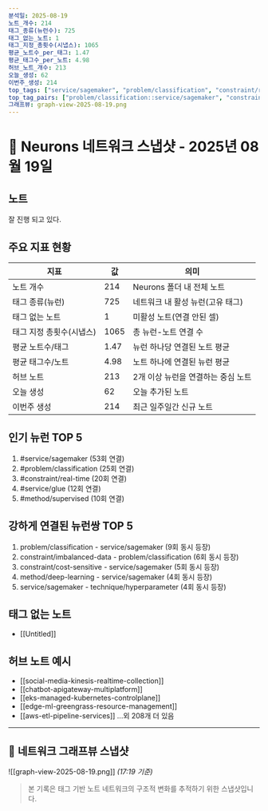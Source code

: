 ```yaml
---
분석일: 2025-08-19
노트_개수: 214
태그_종류(뉴런수): 725
태그_없는_노트: 1
태그_지정_총횟수(시냅스): 1065
평균_노트수_per_태그: 1.47
평균_태그수_per_노트: 4.98
허브_노트_개수: 213
오늘_생성: 62
이번주_생성: 214
top_tags: ["service/sagemaker", "problem/classification", "constraint/real-time", "service/glue", "method/supervised"]
top_tag_pairs: ["problem/classification::service/sagemaker", "constraint/imbalanced-data::problem/classification", "constraint/cost-sensitive::service/sagemaker", "method/deep-learning::service/sagemaker", "service/sagemaker::technique/hyperparameter"]
그래프뷰: graph-view-2025-08-19.png
---
```

# 🧠 Neurons 네트워크 스냅샷 - 2025년 08월 19일

## 노트
잘 진행 되고 있다. 

## 주요 지표 현황
| 지표 | 값 | 의미 |
|------|-----|------|
| 노트 개수 | 214 | Neurons 폴더 내 전체 노트 |
| 태그 종류(뉴런) | 725 | 네트워크 내 활성 뉴런(고유 태그) |
| 태그 없는 노트 | 1 | 미활성 노트(연결 안된 셀) |
| 태그 지정 총횟수(시냅스) | 1065 | 총 뉴런-노트 연결 수 |
| 평균 노트수/태그 | 1.47 | 뉴런 하나당 연결된 노트 평균 |
| 평균 태그수/노트 | 4.98 | 노트 하나에 연결된 뉴런 평균 |
| 허브 노트 | 213 | 2개 이상 뉴런을 연결하는 중심 노트 |
| 오늘 생성 | 62 | 오늘 추가된 노트 |
| 이번주 생성 | 214 | 최근 일주일간 신규 노트 |

## 인기 뉴런 TOP 5
1. #service/sagemaker (53회 연결)
2. #problem/classification (25회 연결)
3. #constraint/real-time (20회 연결)
4. #service/glue (12회 연결)
5. #method/supervised (10회 연결)

## 강하게 연결된 뉴런쌍 TOP 5
1. problem/classification - service/sagemaker (9회 동시 등장)
2. constraint/imbalanced-data - problem/classification (6회 동시 등장)
3. constraint/cost-sensitive - service/sagemaker (5회 동시 등장)
4. method/deep-learning - service/sagemaker (4회 동시 등장)
5. service/sagemaker - technique/hyperparameter (4회 동시 등장)

## 태그 없는 노트
- [[Untitled]]

## 허브 노트 예시
- [[social-media-kinesis-realtime-collection]]
- [[chatbot-apigateway-multiplatform]]
- [[eks-managed-kubernetes-controlplane]]
- [[edge-ml-greengrass-resource-management]]
- [[aws-etl-pipeline-services]]
...외 208개 더 있음

---

## 📸 네트워크 그래프뷰 스냅샷
![[graph-view-2025-08-19.png]]
_(17:19 기준)_

> 본 기록은 태그 기반 노트 네트워크의 구조적 변화를 추적하기 위한 스냅샷입니다.  
